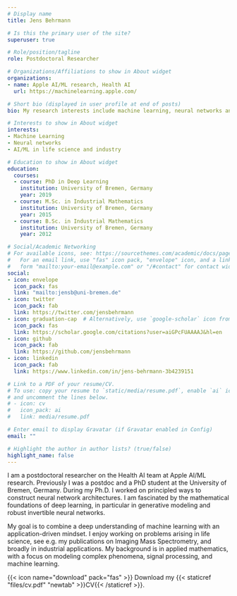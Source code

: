 ```yaml
---
# Display name
title: Jens Behrmann

# Is this the primary user of the site?
superuser: true

# Role/position/tagline
role: Postdoctoral Researcher

# Organizations/Affiliations to show in About widget
organizations:
- name: Apple AI/ML research, Health AI
  url: https://machinelearning.apple.com/

# Short bio (displayed in user profile at end of posts)
bio: My research interests include machine learning, neural networks and applications in life sciences and industry.

# Interests to show in About widget
interests:
- Machine Learning
- Neural networks
- AI/ML in life science and industry

# Education to show in About widget
education:
  courses:
  - course: PhD in Deep Learning
    institution: University of Bremen, Germany
    year: 2019
  - course: M.Sc. in Industrial Mathematics
    institution: University of Bremen, Germany
    year: 2015
  - course: B.Sc. in Industrial Mathematics
    institution: University of Bremen, Germany
    year: 2012

# Social/Academic Networking
# For available icons, see: https://sourcethemes.com/academic/docs/page-builder/#icons
#   For an email link, use "fas" icon pack, "envelope" icon, and a link in the
#   form "mailto:your-email@example.com" or "/#contact" for contact widget.
social:
- icon: envelope
  icon_pack: fas
  link: "mailto:jensb@uni-bremen.de"
- icon: twitter
  icon_pack: fab
  link: https://twitter.com/jensbehrmann
- icon: graduation-cap  # Alternatively, use `google-scholar` icon from `ai` icon pack
  icon_pack: fas
  link: https://scholar.google.com/citations?user=aiGPcFUAAAAJ&hl=en
- icon: github
  icon_pack: fab
  link: https://github.com/jensbehrmann
- icon: linkedin
  icon_pack: fab
  link: https://www.linkedin.com/in/jens-behrmann-3b4239151

# Link to a PDF of your resume/CV.
# To use: copy your resume to `static/media/resume.pdf`, enable `ai` icons in `params.toml`, 
# and uncomment the lines below.
# - icon: cv
#   icon_pack: ai
#   link: media/resume.pdf

# Enter email to display Gravatar (if Gravatar enabled in Config)
email: ""

# Highlight the author in author lists? (true/false)
highlight_name: false
---
```


I am a postdoctoral researcher on the Health AI team at Apple AI/ML research. Previously I was a postdoc and a PhD student at the University of Bremen, Germany. During my Ph.D. I worked on principled ways to construct neural network architectures. I am fascinated by the mathematical foundations of deep learning, in particular in generative modeling and robust invertible neural networks. 

My goal is to combine a deep understanding of machine learning with an application-driven mindset. I enjoy working on problems arising in life science, see e.g. my publications on Imaging Mass Spectrometry, and broadly in industrial applications. My background is in applied mathematics, with a focus on modeling complex phenomena, signal processing, and machine learning.

{{< icon name="download" pack="fas" >}} Download my {{< staticref "files/cv.pdf" "newtab" >}}CV{{< /staticref >}}.
